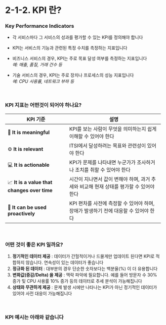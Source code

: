 # 2-1-2. KPI 란?

### Key Performance Indicators

- 각 서비스마다 그 서비스의 성과를 평가할 수 있는 KPI를 정의해야 합니다
- KPI는 서비스의 기능과 관련된 특정 수치를 측정하는 지표입니다
- 비즈니스 서비스의 경우, KPI는 주로 목표 달성 여부를 측정하는 지표입니다 </br>
  _예: 매출, 품질, 거래 건수 등_
- 기술 서비스의 경우, KPI는 주로 장치나 프로세스의 성능 지표입니다 </br>
  _예: CPU 사용률, 네트워크 부하 등_

  </br>

### KPI 지표는 어떤것이 되어야 하나요?

| KPI 기준                                    | 설명                                                                                   |
| ------------------------------------------- | -------------------------------------------------------------------------------------- |
| 🧠 **It is meaningful**                     | KPI를 보는 사람이 무엇을 의미하는지 쉽게 이해할 수 있어야 한다                         |
| ⚙️ **It is relevant**                       | ITSI에서 달성하려는 목표와 관련성이 있어야 한다                                        |
| 💻 **It is actionable**                     | KPI가 문제를 나타내면 누군가가 조사하거나 조치를 취할 수 있어야 한다                   |
| 📈 **It is a value that changes over time** | 시간이 지나면서 값이 변해야 하며, 과거 추세와 비교해 현재 상태를 평가할 수 있어야 한다 |
| 🧭 **It can be used proactively**           | KPI 편차를 사전에 측정할 수 있어야 하며, 장애가 발생하기 전에 대응할 수 있어야 한다    |

</br>

### 어떤 것이 좋은 KPI 일까요?

1. **정기적인 데이터 제공** : 데이터가 간헐적이거나 드물게만 업데이트 된다면 KPI로 적합하지 않습니다. 연속성이 있는 데이터가 좋습니다
2. **정규화 된 데이터** : 대부분의 경우 단순한 숫자보다는 백분율(%) 이 더 유용합니다
3. **변화값(증감/Delta) 을 제공** : 맥락 파악에 필요합니다. 예를 들어 방문자 수 30% 증가 및 CPU 사용률 10% 증가 등의 데이터로 추세 분석이 가능해집니다
4. **상태와 무관하게 제공** : 문제 발생 시에만 나타나는 KPI가 아닌 정기적인 데이터가 있어야 사전 대응이 가능해집니다

</br>

### KPI 예시는 아래와 같습니다
